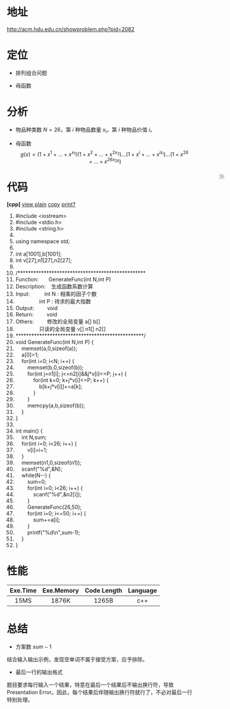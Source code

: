 # 地址

http://acm.hdu.edu.cn/showproblem.php?pid=2082

# 定位

 - 排列组合问题

 - 母函数

# 分析

 - 物品种类数 $N=26$，第 $i$ 种物品数量 $x_i$，第 $i$ 种物品价值 $i$。

 - 母函数 $$g(x)=(1+x^1+...+x^{x_1})(1+x^2+...+x^{2x_2})...(1+x^i+...+x^{ix_i})...(1+x^{26}+...+x^{26x_{26}})$$

# 代码

<div><div class="dp-highlighter bg_cpp"><div class="bar"><div class="tools"><b>[cpp]</b> <a href="#" class="ViewSource" title="view plain" onclick="dp.sh.Toolbar.Command('ViewSource',this);return false;" target="_self">view plain</a><span data-mod="popu_168"> <a href="#" class="CopyToClipboard" title="copy" onclick="dp.sh.Toolbar.Command('CopyToClipboard',this);return false;" target="_self">copy</a><div style="position: absolute; left: 797px; top: 543px; width: 16px; height: 16px; z-index: 99;"><embed id="ZeroClipboardMovie_1" src="https://csdnimg.cn/public/highlighter/ZeroClipboard.swf" loop="false" menu="false" quality="best" bgcolor="#ffffff" width="16" height="16" name="ZeroClipboardMovie_1" align="middle" allowscriptaccess="always" allowfullscreen="false" type="application/x-shockwave-flash" pluginspage="http://www.macromedia.com/go/getflashplayer" flashvars="id=1&amp;width=16&amp;height=16" wmode="transparent"></div></span><span data-mod="popu_169"> <a href="#" class="PrintSource" title="print" onclick="dp.sh.Toolbar.Command('PrintSource',this);return false;" target="_self">print</a></span><a href="#" class="About" title="?" onclick="dp.sh.Toolbar.Command('About',this);return false;" target="_self">?</a></div></div><ol start="1" class="dp-cpp"><li class="alt"><span><span class="preprocessor">#include&nbsp;&lt;iostream&gt;</span><span>&nbsp;&nbsp;</span></span></li><li class=""><span><span class="preprocessor">#include&nbsp;&lt;stdio.h&gt;</span><span>&nbsp;&nbsp;</span></span></li><li class="alt"><span><span class="preprocessor">#include&nbsp;&lt;string.h&gt;</span><span>&nbsp;&nbsp;</span></span></li><li class=""><span>&nbsp;&nbsp;</span></li><li class="alt"><span><span class="keyword">using</span><span>&nbsp;</span><span class="keyword">namespace</span><span>&nbsp;std;&nbsp;&nbsp;</span></span></li><li class=""><span>&nbsp;&nbsp;</span></li><li class="alt"><span><span class="datatypes">int</span><span>&nbsp;a[1001],b[1001];&nbsp;&nbsp;</span></span></li><li class=""><span><span class="datatypes">int</span><span>&nbsp;v[27],n1[27],n2[27];&nbsp;&nbsp;</span></span></li><li class="alt"><span>&nbsp;&nbsp;</span></li><li class=""><span><span class="comment">/*************************************************</span>&nbsp;</span></li><li class="alt"><span><span class="comment">Function:&nbsp;&nbsp;&nbsp;&nbsp;&nbsp;&nbsp;&nbsp;GenerateFunc(int&nbsp;N,int&nbsp;P)</span>&nbsp;</span></li><li class=""><span><span class="comment">Description:&nbsp;&nbsp;&nbsp;&nbsp;生成函数系数计算</span>&nbsp;</span></li><li class="alt"><span><span class="comment">Input:&nbsp;&nbsp;&nbsp;&nbsp;&nbsp;&nbsp;&nbsp;&nbsp;&nbsp;&nbsp;int&nbsp;N&nbsp;:&nbsp;相乘的因子个数</span>&nbsp;</span></li><li class=""><span><span class="comment">&nbsp;&nbsp;&nbsp;&nbsp;&nbsp;&nbsp;&nbsp;&nbsp;&nbsp;&nbsp;&nbsp;&nbsp;&nbsp;&nbsp;&nbsp;&nbsp;int&nbsp;P&nbsp;:&nbsp;待求的最大指数</span>&nbsp;</span></li><li class="alt"><span><span class="comment">Output:&nbsp;&nbsp;&nbsp;&nbsp;&nbsp;&nbsp;&nbsp;&nbsp;&nbsp;void</span>&nbsp;</span></li><li class=""><span><span class="comment">Return:&nbsp;&nbsp;&nbsp;&nbsp;&nbsp;&nbsp;&nbsp;&nbsp;&nbsp;void</span>&nbsp;</span></li><li class="alt"><span><span class="comment">Others:&nbsp;&nbsp;&nbsp;&nbsp;&nbsp;&nbsp;&nbsp;&nbsp;&nbsp;修改的全局变量&nbsp;a[]&nbsp;b[]</span>&nbsp;</span></li><li class=""><span><span class="comment">&nbsp;&nbsp;&nbsp;&nbsp;&nbsp;&nbsp;&nbsp;&nbsp;&nbsp;&nbsp;&nbsp;&nbsp;&nbsp;&nbsp;&nbsp;&nbsp;只读的全局变量&nbsp;v[]&nbsp;n1[]&nbsp;n2[]</span>&nbsp;</span></li><li class="alt"><span><span class="comment">*************************************************/</span><span>&nbsp;&nbsp;</span></span></li><li class=""><span><span class="keyword">void</span><span>&nbsp;GenerateFunc(</span><span class="datatypes">int</span><span>&nbsp;N,</span><span class="datatypes">int</span><span>&nbsp;P)&nbsp;{&nbsp;&nbsp;</span></span></li><li class="alt"><span>&nbsp;&nbsp;&nbsp;&nbsp;memset(a,0,<span class="keyword">sizeof</span><span>(a));&nbsp;&nbsp;</span></span></li><li class=""><span>&nbsp;&nbsp;&nbsp;&nbsp;a[0]=1;&nbsp;&nbsp;</span></li><li class="alt"><span>&nbsp;&nbsp;&nbsp;&nbsp;<span class="keyword">for</span><span>(</span><span class="datatypes">int</span><span>&nbsp;i=0;&nbsp;i&lt;N;&nbsp;i++)&nbsp;{&nbsp;&nbsp;</span></span></li><li class=""><span>&nbsp;&nbsp;&nbsp;&nbsp;&nbsp;&nbsp;&nbsp;&nbsp;memset(b,0,<span class="keyword">sizeof</span><span>(b));&nbsp;&nbsp;</span></span></li><li class="alt"><span>&nbsp;&nbsp;&nbsp;&nbsp;&nbsp;&nbsp;&nbsp;&nbsp;<span class="keyword">for</span><span>(</span><span class="datatypes">int</span><span>&nbsp;j=n1[i];&nbsp;j&lt;=n2[i]&amp;&amp;j*v[i]&lt;=P;&nbsp;j++)&nbsp;{&nbsp;&nbsp;</span></span></li><li class=""><span>&nbsp;&nbsp;&nbsp;&nbsp;&nbsp;&nbsp;&nbsp;&nbsp;&nbsp;&nbsp;&nbsp;&nbsp;<span class="keyword">for</span><span>(</span><span class="datatypes">int</span><span>&nbsp;k=0;&nbsp;k+j*v[i]&lt;=P;&nbsp;k++)&nbsp;{&nbsp;&nbsp;</span></span></li><li class="alt"><span>&nbsp;&nbsp;&nbsp;&nbsp;&nbsp;&nbsp;&nbsp;&nbsp;&nbsp;&nbsp;&nbsp;&nbsp;&nbsp;&nbsp;&nbsp;&nbsp;b[k+j*v[i]]+=a[k];&nbsp;&nbsp;</span></li><li class=""><span>&nbsp;&nbsp;&nbsp;&nbsp;&nbsp;&nbsp;&nbsp;&nbsp;&nbsp;&nbsp;&nbsp;&nbsp;}&nbsp;&nbsp;</span></li><li class="alt"><span>&nbsp;&nbsp;&nbsp;&nbsp;&nbsp;&nbsp;&nbsp;&nbsp;}&nbsp;&nbsp;</span></li><li class=""><span>&nbsp;&nbsp;&nbsp;&nbsp;&nbsp;&nbsp;&nbsp;&nbsp;memcpy(a,b,<span class="keyword">sizeof</span><span>(b));&nbsp;&nbsp;</span></span></li><li class="alt"><span>&nbsp;&nbsp;&nbsp;&nbsp;}&nbsp;&nbsp;</span></li><li class=""><span>}&nbsp;&nbsp;</span></li><li class="alt"><span>&nbsp;&nbsp;</span></li><li class=""><span><span class="datatypes">int</span><span>&nbsp;main()&nbsp;{&nbsp;&nbsp;</span></span></li><li class="alt"><span>&nbsp;&nbsp;&nbsp;&nbsp;<span class="datatypes">int</span><span>&nbsp;N,sum;&nbsp;&nbsp;</span></span></li><li class=""><span>&nbsp;&nbsp;&nbsp;&nbsp;<span class="keyword">for</span><span>(</span><span class="datatypes">int</span><span>&nbsp;i=0;&nbsp;i&lt;26;&nbsp;i++)&nbsp;{&nbsp;&nbsp;</span></span></li><li class="alt"><span>&nbsp;&nbsp;&nbsp;&nbsp;&nbsp;&nbsp;&nbsp;&nbsp;v[i]=i+1;&nbsp;&nbsp;</span></li><li class=""><span>&nbsp;&nbsp;&nbsp;&nbsp;}&nbsp;&nbsp;</span></li><li class="alt"><span>&nbsp;&nbsp;&nbsp;&nbsp;memset(n1,0,<span class="keyword">sizeof</span><span>(n1));&nbsp;&nbsp;</span></span></li><li class=""><span>&nbsp;&nbsp;&nbsp;&nbsp;scanf(<span class="string">"%d"</span><span>,&amp;N);&nbsp;&nbsp;</span></span></li><li class="alt"><span>&nbsp;&nbsp;&nbsp;&nbsp;<span class="keyword">while</span><span>(N--)&nbsp;{&nbsp;&nbsp;</span></span></li><li class=""><span>&nbsp;&nbsp;&nbsp;&nbsp;&nbsp;&nbsp;&nbsp;&nbsp;sum=0;&nbsp;&nbsp;</span></li><li class="alt"><span>&nbsp;&nbsp;&nbsp;&nbsp;&nbsp;&nbsp;&nbsp;&nbsp;<span class="keyword">for</span><span>(</span><span class="datatypes">int</span><span>&nbsp;i=0;&nbsp;i&lt;26;&nbsp;i++)&nbsp;{&nbsp;&nbsp;</span></span></li><li class=""><span>&nbsp;&nbsp;&nbsp;&nbsp;&nbsp;&nbsp;&nbsp;&nbsp;&nbsp;&nbsp;&nbsp;&nbsp;scanf(<span class="string">"%d"</span><span>,&amp;n2[i]);&nbsp;&nbsp;</span></span></li><li class="alt"><span>&nbsp;&nbsp;&nbsp;&nbsp;&nbsp;&nbsp;&nbsp;&nbsp;}&nbsp;&nbsp;</span></li><li class=""><span>&nbsp;&nbsp;&nbsp;&nbsp;&nbsp;&nbsp;&nbsp;&nbsp;GenerateFunc(26,50);&nbsp;&nbsp;</span></li><li class="alt"><span>&nbsp;&nbsp;&nbsp;&nbsp;&nbsp;&nbsp;&nbsp;&nbsp;<span class="keyword">for</span><span>(</span><span class="datatypes">int</span><span>&nbsp;i=0;&nbsp;i&lt;=50;&nbsp;i++)&nbsp;{&nbsp;&nbsp;</span></span></li><li class=""><span>&nbsp;&nbsp;&nbsp;&nbsp;&nbsp;&nbsp;&nbsp;&nbsp;&nbsp;&nbsp;&nbsp;&nbsp;sum+=a[i];&nbsp;&nbsp;</span></li><li class="alt"><span>&nbsp;&nbsp;&nbsp;&nbsp;&nbsp;&nbsp;&nbsp;&nbsp;}&nbsp;&nbsp;</span></li><li class=""><span>&nbsp;&nbsp;&nbsp;&nbsp;&nbsp;&nbsp;&nbsp;&nbsp;printf(<span class="string">"%d\n"</span><span>,sum-1);&nbsp;&nbsp;</span></span></li><li class="alt"><span>&nbsp;&nbsp;&nbsp;&nbsp;}&nbsp;&nbsp;</span></li><li class=""><span>}&nbsp;&nbsp;</span></li></ol></div></div>

# 性能

| Exe.Time | Exe.Memory | Code Length | Language |
|:-------------:|:-------------:|:-----:|:-----:|
| 15MS | 1876K | 1265B | c++ |

# 总结

- 方案数 $sum-1$

结合输入输出示例，发现空单词不属于接受方案，应予排除。

- 最后一行的输出格式

题目要求每行输入一个结果，特意在最后一个结果后不输出换行符，导致 Presentation Error。因此，每个结果后伴随输出换行符就行了，不必对最后一行特别处理。
